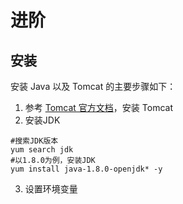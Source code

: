 # 进阶

## 安装

安装 Java 以及 Tomcat 的主要步骤如下：  

1. 参考 [Tomcat 官方文档](https://tomcat.apache.org/)，安装 Tomcat
2. 安装JDK
  ```
  #搜索JDK版本
  yum search jdk
  #以1.8.0为例，安装JDK
  yum install java-1.8.0-openjdk* -y
  ```
3. 设置环境变量
